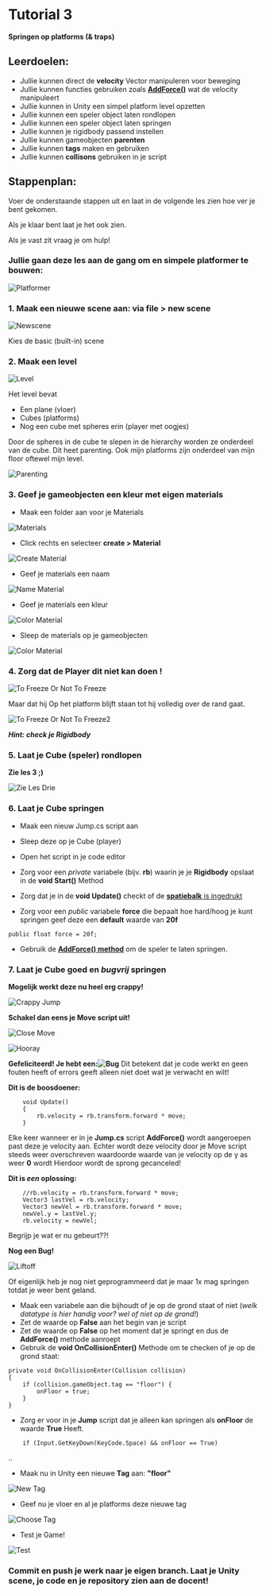 # Tutorial 3

**Springen op platforms (& traps)**

## Leerdoelen:

- Jullie kunnen direct de **velocity** Vector manipuleren voor beweging
- Jullie kunnen functies gebruiken zoals [**AddForce()**](https://docs.unity3d.com/ScriptReference/Rigidbody.AddForce.html) wat de velocity manipuleert
- Jullie kunnen in Unity een simpel platform level opzetten
- Jullie kunnen een speler object laten rondlopen
- Jullie kunnen een speler object laten springen
- Jullie kunnen je rigidbody passend instellen
- Jullie kunnen gameobjecten **parenten**
- Jullie kunnen **tags** maken en gebruiken
- Jullie kunnen **collisons** gebruiken in je script

## Stappenplan:

Voer de onderstaande stappen uit en laat in de volgende les zien hoe ver je bent gekomen.

Als je klaar bent laat je het ook zien.

Als je vast zit vraag je om hulp!

### Jullie gaan deze les aan de gang om en simpele platformer te bouwen:

![Platformer](../tutorial_gfx/platformer.gif)

### 1. Maak een nieuwe scene aan: via file > new scene

![Newscene](../tutorial_gfx/newscene.png)

Kies de basic (built-in) scene

### 2. Maak een level

![Level](../tutorial_gfx/level.png)

Het level bevat

- Een plane (vloer)
- Cubes (platforms)
- Nog een cube met spheres erin (player met oogjes)

Door de spheres in de cube te slepen in de hierarchy worden ze onderdeel van de cube. Dit heet parenting.
Ook mijn platforms zijn onderdeel van mijn floor oftewel mijn level.

![Parenting](../tutorial_gfx/parenting.png)

### 3. Geef je gameobjecten een kleur met eigen materials

- Maak een folder aan voor je Materials

![Materials](../tutorial_gfx/materials.png)

- Click rechts en selecteer **create > Material**

![Create Material](../tutorial_gfx/createMaterial.png)

- Geef je materials een naam

![Name Material](../tutorial_gfx/nameMaterial.png)

- Geef je materials een kleur

![Color Material](../tutorial_gfx/colorMaterial.png)

- Sleep de materials op je gameobjecten

![Color Material](../tutorial_gfx/sleepMat.png)

### 4. Zorg dat de Player dit niet kan doen !

![To Freeze Or Not To Freeze](../tutorial_gfx/toFreezeOrNotToFreeze.gif)

Maar dat hij Op het platform blijft staan tot hij volledig over de rand gaat.

![To Freeze Or Not To Freeze2](../tutorial_gfx/toFreezeOrNotToFreeze2.gif)

**_Hint: check je Rigidbody_**

### 5. Laat je Cube (speler) rondlopen

**Zie les 3 ;)**

![Zie Les Drie](../tutorial_gfx/zieLesDrie.png)

### 6. Laat je Cube springen

- Maak een nieuw Jump.cs script aan
- Sleep deze op je Cube (player)
- Open het script in je code editor

- Zorg voor een _private_ variabele (bijv. **rb**) waarin je je **Rigidbody** opslaat in de **void Start()** Method

- Zorg dat je in de **void Update()** checkt of de [**spatiebalk** is ingedrukt](https://docs.unity3d.com/ScriptReference/Input.GetKeyDown.html)

- Zorg voor een _public_ variabele **force** die bepaalt hoe hard/hoog je kunt springen geef deze een **default** waarde van **20f**

```
public float force = 20f;
```

- Gebruik de [**AddForce() method**](https://gamedevbeginner.com/how-to-jump-in-unity-with-or-without-physics/#jump_unity) om de speler te laten springen.

### 7. Laat je Cube goed en _bugvrij_ springen

**Mogelijk werkt deze nu heel erg crappy!**

![Crappy Jump](../tutorial_gfx/CrappyJump.gif)

**Schakel dan eens je **Move** script uit!**

![Close Move](../tutorial_gfx/closeMove.png)

![Hooray](../tutorial_gfx/hooray.gif)

**Gefeliciteerd! Je hebt een:![Bug](../tutorial_gfx/bug.jpg)**
Dit betekent dat je code werkt en geen fouten heeft of errors geeft alleen niet doet wat je verwacht en wilt!

**Dit is de boosdoener:**

```
    void Update()
    {
        rb.velocity = rb.transform.forward * move;
    }
```

Elke keer wanneer er in je **Jump.cs** script **AddForce()** wordt aangeroepen past deze je velocity aan.
Echter wordt deze velocity door je Move script steeds weer overschreven waardoorde waarde van je velocity op de y as weer **0** wordt
Hierdoor wordt de sprong gecanceled!

**Dit is _een_ oplossing:**

```
    //rb.velocity = rb.transform.forward * move;
    Vector3 lastVel = rb.velocity;
    Vector3 newVel = rb.transform.forward * move;
    newVel.y = lastVel.y;
    rb.velocity = newVel;
```

Begrijp je wat er nu gebeurt??!

**Nog een Bug!**

![Liftoff](../tutorial_gfx/liftoff.gif)

Of eigenlijk heb je nog niet geprogrammeerd dat je maar 1x mag springen totdat je weer bent geland.

- Maak een variabele aan die bijhoudt of je op de grond staat of niet (_welk datatype is hier handig voor? wel of niet op de grond!_)
- Zet de waarde op **False** aan het begin van je script
- Zet de waarde op **False** op het moment dat je springt en dus de **AddForce()** methode aanroept
- Gebruik de **void OnCollisionEnter()** Methode om te checken of je op de grond staat:

```
private void OnCollisionEnter(Collision collision)
{
    if (collision.gameObject.tag == "floor") {
        onFloor = true;
    }
}
```

- Zorg er voor in je **Jump** script dat je alleen kan springen als **onFloor** de waarde **True** Heeft.

```
    if (Input.GetKeyDown(KeyCode.Space) && onFloor == True)
```

<a name="tag">..</a>

- Maak nu in Unity een nieuwe **Tag** aan: **"floor"**

![New Tag](../tutorial_gfx/newTag.png)

- Geef nu je vloer en al je platforms deze nieuwe tag

![Choose Tag](../tutorial_gfx/chooseTag.png)

- Test je Game!

![Test](../tutorial_gfx/test.gif)

### Commit en push je werk naar je eigen branch. Laat je Unity scene, je code en je repository zien aan de docent!
